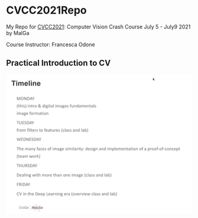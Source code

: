 # CVCC2021Repo
My Repo for [CVCC2021](https://ml.unige.it/education/school/cvcc2021/#references): Computer Vision Crash Course July 5 - July9 2021 by MalGa

Course Instructor: Francesca Odone

## Practical Introduction to CV
![Timeline](./img/cvcc_timeline.jpeg)